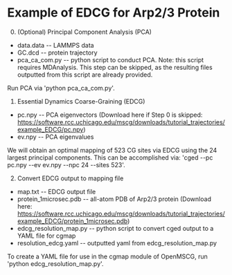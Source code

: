 Example of EDCG for Arp2/3 Protein
======================================================

0. (Optional) Principal Component Analysis (PCA)

  * data.data -- LAMMPS data   
  * GC.dcd -- protein trajectory
  * pca_ca_com.py -- python script to conduct PCA. Note: this script requires MDAnalysis. This step can be skipped, as the resulting files outputted from this script are already provided.

Run PCA via 'python pca_ca_com.py'.

1. Essential Dynamics Coarse-Graining (EDCG)

  * pc.npy -- PCA eigenvectors (Download here if Step 0 is skipped: https://software.rcc.uchicago.edu/mscg/downloads/tutorial_trajectories/example_EDCG/pc.npy)
  * ev.npy -- PCA eigenvalues

We will obtain an optimal mapping of 523 CG sites via EDCG using the 24 largest principal components. This can be accomplished via: 'cged --pc pc.npy --ev ev.npy --npc 24 --sites 523'.

2. Convert EDCG output to mapping file

  * map.txt -- EDCG output file
  * protein_1microsec.pdb -- all-atom PDB of Arp2/3 protein (Download here: https://software.rcc.uchicago.edu/mscg/downloads/tutorial_trajectories/example_EDCG/protein_1microsec.pdb)
  * edcg_resolution_map.py -- python script to convert cged output to a YAML file for cgmap
  * resolution_edcg.yaml -- outputted yaml from edcg_resolution_map.py

To create a YAML file for use in the cgmap module of OpenMSCG, run 'python edcg_resolution_map.py'.
